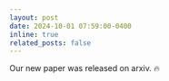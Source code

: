 ```yaml
---
layout: post
date: 2024-10-01 07:59:00-0400
inline: true
related_posts: false
---
```


Our new paper was released on arxiv. :fire: